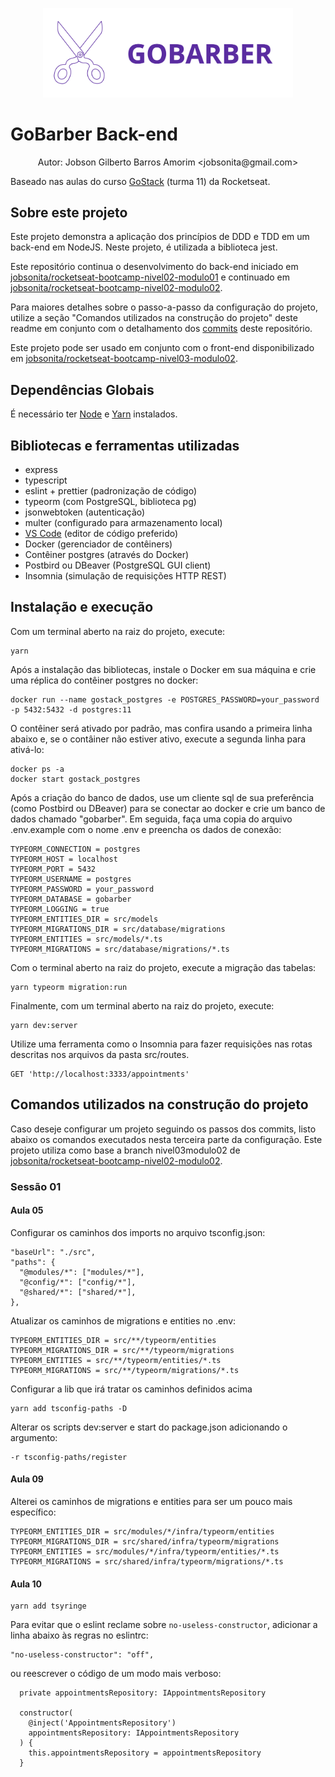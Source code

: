 <p align="center"><img alt="Logotipo do Projeto" title="GoBarber" src=".github/logo.svg" width="400px" /></p>

# GoBarber Back-end

<p align="center">Autor: Jobson Gilberto Barros Amorim &lt;jobsonita@gmail.com&gt;</p>

Baseado nas aulas do curso [GoStack](https://rocketseat.com.br/gostack) (turma 11) da Rocketseat.

## Sobre este projeto

Este projeto demonstra a aplicação dos princípios de DDD e TDD em um back-end em NodeJS. Neste projeto, é utilizada a biblioteca jest.

Este repositório continua o desenvolvimento do back-end iniciado em [jobsonita/rocketseat-bootcamp-nivel02-modulo01](https://github.com/jobsonita/rocketseat-bootcamp-nivel02-modulo01) e continuado em [jobsonita/rocketseat-bootcamp-nivel02-modulo02](https://github.com/jobsonita/rocketseat-bootcamp-nivel02-modulo02).

Para maiores detalhes sobre o passo-a-passo da configuração do projeto, utilize a seção "Comandos utilizados na construção do projeto" deste readme em conjunto com o detalhamento dos [commits](https://github.com/jobsonita/rocketseat-bootcamp-nivel04-modulo01/commits/master) deste repositório.

Este projeto pode ser usado em conjunto com o front-end disponibilizado em [jobsonita/rocketseat-bootcamp-nivel03-modulo02](https://github.com/jobsonita/rocketseat-bootcamp-nivel03-modulo02).

## Dependências Globais

É necessário ter [Node](https://github.com/nvm-sh/nvm) e [Yarn](https://yarnpkg.com) instalados.

## Bibliotecas e ferramentas utilizadas

- express
- typescript
- eslint + prettier (padronização de código)
- typeorm (com PostgreSQL, biblioteca pg)
- jsonwebtoken (autenticação)
- multer (configurado para armazenamento local)
- [VS Code](https://code.visualstudio.com) (editor de código preferido)
- Docker (gerenciador de contêiners)
- Contêiner postgres (através do Docker)
- Postbird ou DBeaver (PostgreSQL GUI client)
- Insomnia (simulação de requisições HTTP REST)

## Instalação e execução

Com um terminal aberto na raiz do projeto, execute:

```
yarn
```

Após a instalação das bibliotecas, instale o Docker em sua máquina e crie uma réplica do contêiner postgres no docker:

```
docker run --name gostack_postgres -e POSTGRES_PASSWORD=your_password -p 5432:5432 -d postgres:11
```

O contêiner será ativado por padrão, mas confira usando a primeira linha abaixo e, se o contâiner não estiver ativo, execute a segunda linha para ativá-lo:

```
docker ps -a
docker start gostack_postgres
```

Após a criação do banco de dados, use um cliente sql de sua preferência (como Postbird ou DBeaver) para se conectar ao docker e crie um banco de dados chamado "gobarber". Em seguida, faça uma copia do arquivo .env.example com o nome .env e preencha os dados de conexão:

```
TYPEORM_CONNECTION = postgres
TYPEORM_HOST = localhost
TYPEORM_PORT = 5432
TYPEORM_USERNAME = postgres
TYPEORM_PASSWORD = your_password
TYPEORM_DATABASE = gobarber
TYPEORM_LOGGING = true
TYPEORM_ENTITIES_DIR = src/models
TYPEORM_MIGRATIONS_DIR = src/database/migrations
TYPEORM_ENTITIES = src/models/*.ts
TYPEORM_MIGRATIONS = src/database/migrations/*.ts
```

Com o terminal aberto na raiz do projeto, execute a migração das tabelas:

```
yarn typeorm migration:run
```

Finalmente, com um terminal aberto na raiz do projeto, execute:

```
yarn dev:server
```

Utilize uma ferramenta como o Insomnia para fazer requisições nas rotas descritas nos arquivos da pasta src/routes.

```
GET 'http://localhost:3333/appointments'
```

## Comandos utilizados na construção do projeto

Caso deseje configurar um projeto seguindo os passos dos commits, listo abaixo os comandos executados nesta terceira parte da configuração. Este projeto utiliza como base a branch nivel03modulo02 de [jobsonita/rocketseat-bootcamp-nivel02-modulo02](https://github.com/jobsonita/rocketseat-bootcamp-nivel02-modulo02).

### Sessão 01

#### Aula 05

Configurar os caminhos dos imports no arquivo tsconfig.json:

```
"baseUrl": "./src",
"paths": {
  "@modules/*": ["modules/*"],
  "@config/*": ["config/*"],
  "@shared/*": ["shared/*"],
},
```

Atualizar os caminhos de migrations e entities no .env:

```
TYPEORM_ENTITIES_DIR = src/**/typeorm/entities
TYPEORM_MIGRATIONS_DIR = src/**/typeorm/migrations
TYPEORM_ENTITIES = src/**/typeorm/entities/*.ts
TYPEORM_MIGRATIONS = src/**/typeorm/migrations/*.ts
```

Configurar a lib que irá tratar os caminhos definidos acima

```
yarn add tsconfig-paths -D
```

Alterar os scripts dev:server e start do package.json adicionando o argumento:

```
-r tsconfig-paths/register
```

#### Aula 09

Alterei os caminhos de migrations e entities para ser um pouco mais específico:

```
TYPEORM_ENTITIES_DIR = src/modules/*/infra/typeorm/entities
TYPEORM_MIGRATIONS_DIR = src/shared/infra/typeorm/migrations
TYPEORM_ENTITIES = src/modules/*/infra/typeorm/entities/*.ts
TYPEORM_MIGRATIONS = src/shared/infra/typeorm/migrations/*.ts
```

#### Aula 10

```
yarn add tsyringe
```

Para evitar que o eslint reclame sobre `no-useless-constructor`, adicionar a linha abaixo às regras no eslintrc:

```
"no-useless-constructor": "off",
```

ou reescrever o código de um modo mais verboso:

```
  private appointmentsRepository: IAppointmentsRepository

  constructor(
    @inject('AppointmentsRepository')
    appointmentsRepository: IAppointmentsRepository
  ) {
    this.appointmentsRepository = appointmentsRepository
  }
```
